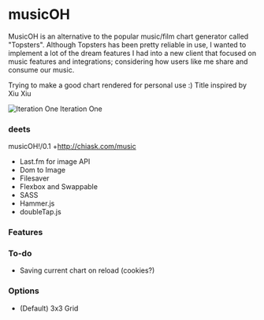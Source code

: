 # musicOH
MusicOH is an alternative to the popular music/film chart generator called "Topsters". Although Topsters has been pretty reliable in use, I wanted to implement a lot of the dream features I had into a new client that focused on music features and integrations; considering how users like me share and consume  our music.

Trying to make a good chart rendered for personal use :)
Title inspired by Xiu Xiu

![Iteration One](https://i.imgur.com/d0zmykh.png)
Iteration One

### deets 

musicOH!/0.1 +http://chiask.com/music

* Last.fm for image API
* Dom to Image
* Filesaver
* Flexbox and Swappable
* SASS
* Hammer.js
* doubleTap.js


### Features



### To-do
* Saving current chart on reload (cookies?)


### Options

* (Default) 3x3 Grid

